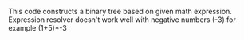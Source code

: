 This code constructs a binary tree based on given math expression. Expression resolver doesn't work well with negative numbers (-3) for example (1+5)*-3
